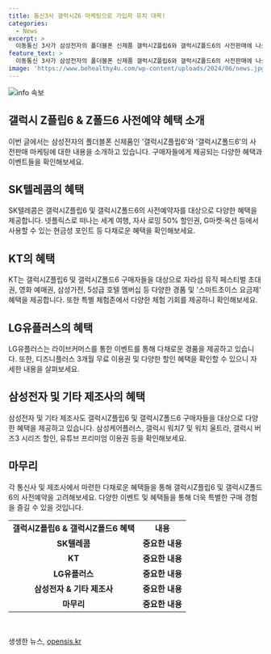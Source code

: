 ```yaml
---
title: 통신3사 갤럭시Z6 마케팅으로 가입자 유치 대목!
categories:
  - News
excerpt: >
  이동통신 3사가 삼성전자의 폴더블폰 신제품 갤럭시Z플립6와 갤럭시Z폴드6의 사전판매에 나섰다. 12일부터 18일까지 진행되는 사전예약으로 SK텔레콤은 넷플릭스로 해외여행 경품을, KT는 음악제과 영화 초대권, LGU+는 라이브커머스 경품을 제공한다. 뿐만 아니라 T1 팬미팅 기회, 갤럭시 정품액세서리 할인, 독점 에디션 판매 등 다채로운 혜택이 준비돼 있다.
feature_text: >
  이동통신 3사가 삼성전자의 폴더블폰 신제품 갤럭시Z플립6와 갤럭시Z폴드6의 사전판매에 나섰다. 12일부터 18일까지 진행되는 사전예약으로 SK텔레콤은 넷플릭스로 해외여행 경품을, KT는 음악제과 영화 초대권, LGU+는 라이브커머스 경품을 제공한다. 뿐만 아니라 T1 팬미팅 기회, 갤럭시 정품액세서리 할인, 독점 에디션 판매 등 다채로운 혜택이 준비돼 있다.
image: 'https://www.behealthy4u.com/wp-content/uploads/2024/06/news.jpg'
---
```


<p><img src="https://www.behealthy4u.com/wp-content/uploads/2024/06/news.jpg" alt="info 속보" /></p>

<h2 data-ke-size="size26">갤럭시 Z플립6 & Z폴드6 사전예약 혜택 소개</h2>

<p data-ke-size="size16">이번 글에서는 삼성전자의 폴더블폰 신제품인 '갤럭시Z플립6'와 '갤럭시Z폴드6'의 사전판매 마케팅에 대한 내용을 소개하고 있습니다. 구매자들에게 제공되는 다양한 혜택과 이벤트들을 확인해보세요.</p>

<h2 data-ke-size="size26">SK텔레콤의 혜택</h2>

<p data-ke-size="size16">SK텔레콤은 갤럭시Z플립6 및 갤럭시Z폴드6의 사전예약자를 대상으로 다양한 혜택을 제공합니다. 넷플릭스로 떠나는 세계 여행, 자사 로밍 50% 할인권, G마켓·옥션 등에서 사용할 수 있는 현금성 포인트 등 다채로운 혜택을 확인해보세요.</p>

<h2 data-ke-size="size26">KT의 혜택</h2>

<p data-ke-size="size16">KT는 갤럭시Z플립6 및 갤럭시Z폴드6 구매자들을 대상으로 자라섬 뮤직 페스티벌 초대권, 영화 예매권, 삼성가전, 5성급 호텔 멤버십 등 다양한 경품 및 '스마트초이스 요금제' 혜택을 제공합니다. 또한 특별 체험존에서 다양한 체험 기회를 제공하니 확인해보세요.</p>

<h2 data-ke-size="size26">LG유플러스의 혜택</h2>

<p data-ke-size="size16">LG유플러스는 라이브커머스를 통한 이벤트를 통해 다채로운 경품을 제공하고 있습니다. 또한, 디즈니플러스 3개월 무료 이용권 및 다양한 할인 혜택을 확인할 수 있으니 자세한 내용을 살펴보세요.</p>

<h2 data-ke-size="size26">삼성전자 및 기타 제조사의 혜택</h2>

<p data-ke-size="size16">삼성전자 및 기타 제조사도 갤럭시Z플립6 및 갤럭시Z폴드6 구매자들을 대상으로 다양한 혜택을 제공하고 있습니다. 삼성케어플러스, 갤럭시 워치7 및 워치 울트라, 갤럭시 버즈3 시리즈 할인, 유튜브 프리미엄 이용권 등을 확인해보세요.</p>

<h2 data-ke-size="size26">마무리</h2>

<p data-ke-size="size16">각 통신사 및 제조사에서 마련한 다채로운 혜택들을 통해 갤럭시Z플립6 및 갤럭시Z폴드6의 사전예약을 고려해보세요. 다양한 이벤트 및 혜택들을 통해 더욱 특별한 구매 경험을 즐길 수 있을 것입니다.</p>

<table>
    <tbody>
        <tr>
            <td style="text-align: center; height: 17px;"><b>갤럭시Z플립6 & 갤럭시Z폴드6 혜택</b></td>
            <td style="text-align: center; height: 17px;"><b>내용</b></td>
        </tr>
        <tr>
            <td style="text-align: center; height: 17px;"><b>SK텔레콤</b></td>
            <td style="text-align: center; height: 17px;"><b>중요한 내용</b></td>
        </tr>
        <tr>
            <td style="text-align: center; height: 17px;"><b>KT</b></td>
            <td style="text-align: center; height: 17px;"><b>중요한 내용</b></td>
        </tr>
        <tr>
            <td style="text-align: center; height: 17px;"><b>LG유플러스</b></td>
            <td style="text-align: center; height: 17px;"><b>중요한 내용</b></td>
        </tr>
        <tr>
            <td style="text-align: center; height: 17px;"><b>삼성전자 & 기타 제조사</b></td>
            <td style="text-align: center; height: 17px;"><b>중요한 내용</b></td>
        </tr>
        <tr>
            <td style="text-align: center; height: 17px;"><b>마무리</b></td>
            <td style="text-align: center; height: 17px;"><b>중요한 내용</b></td>
        </tr>
    </tbody>
</table>

<p data-ke-size="size16">&nbsp;</p>
생생한 뉴스, <a href="https://opensis.kr" rel="dofollow">opensis.kr</a>


